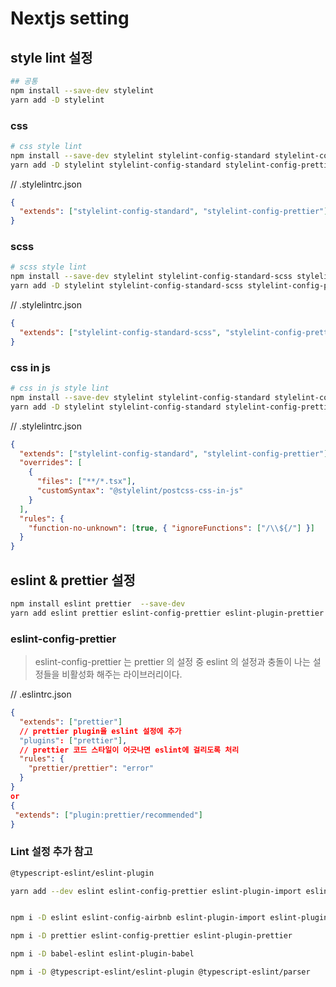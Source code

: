 # Nextjs setting

## style lint 설정

```sh 
## 공통
npm install --save-dev stylelint
yarn add -D stylelint
```

### css
```sh
# css style lint 
npm install --save-dev stylelint stylelint-config-standard stylelint-config-prettier
yarn add -D stylelint stylelint-config-standard stylelint-config-prettier
```

// .stylelintrc.json 
```json
{
  "extends": ["stylelint-config-standard", "stylelint-config-prettier"]
}
```

### scss

```sh
# scss style lint
npm install --save-dev stylelint stylelint-config-standard-scss stylelint-config-prettier-scss
yarn add -D stylelint stylelint-config-standard-scss stylelint-config-prettier-scss
```

// .stylelintrc.json 
```json
{
  "extends": ["stylelint-config-standard-scss", "stylelint-config-prettier-scss"]
}
```

### css in js

```sh
# css in js style lint
npm install --save-dev stylelint stylelint-config-standard stylelint-config-prettier postcss postcss-syntax @stylelint/postcss-css-in-js
yarn add -D stylelint stylelint-config-standard stylelint-config-prettier postcss postcss-syntax @stylelint/postcss-css-in-js
```



// .stylelintrc.json 
```json
{
  "extends": ["stylelint-config-standard", "stylelint-config-prettier"],
  "overrides": [
    {
      "files": ["**/*.tsx"],
      "customSyntax": "@stylelint/postcss-css-in-js"
    }
  ],
  "rules": {
    "function-no-unknown": [true, { "ignoreFunctions": ["/\\${/"] }]
  }
}
```




## eslint & prettier 설정

```sh
npm install eslint prettier  --save-dev
yarn add eslint prettier eslint-config-prettier eslint-plugin-prettier -D
```

### eslint-config-prettier
> eslint-config-prettier 는 prettier 의 설정 중 eslint 의 설정과 충돌이 나는 설정들을 비활성화 해주는 라이브러리이다.

// .eslintrc.json
```json
{
  "extends": ["prettier"]
  // prettier plugin을 eslint 설정에 추가
  "plugins": ["prettier"],
  // prettier 코드 스타일이 어긋나면 eslint에 걸리도록 처리
  "rules": {
    "prettier/prettier": "error"
  }
}
or
{
 "extends": ["plugin:prettier/recommended"]
}
```

### Lint 설정 추가 참고

```sh
@typescript-eslint/eslint-plugin
```

```sh
yarn add --dev eslint eslint-config-prettier eslint-plugin-import eslint-plugin-prettier eslint-plugin-react eslint-plugin-react-hooks prettier @typescript-eslint/eslint-plugin @typescript-eslint/parser


npm i -D eslint eslint-config-airbnb eslint-plugin-import eslint-plugin-jsx-a11y eslint-plugin-react eslint-plugin-react-hooks

npm i -D prettier eslint-config-prettier eslint-plugin-prettier

npm i -D babel-eslint eslint-plugin-babel

npm i -D @typescript-eslint/eslint-plugin @typescript-eslint/parser
```